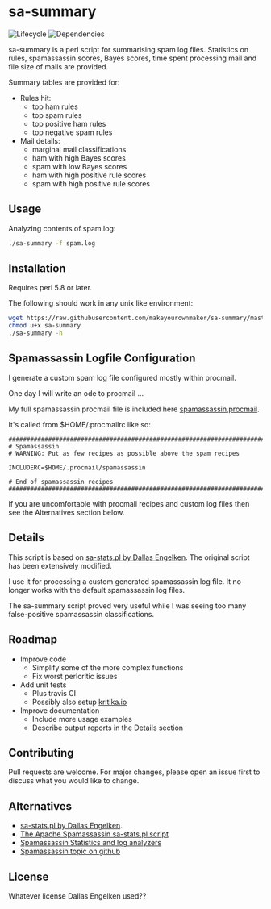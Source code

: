 # sa-summary

![Lifecycle
](https://img.shields.io/badge/lifecycle-experimental-orange.svg?style=flat)
![Dependencies
](https://img.shields.io/badge/dependencies-none-brightgreen.svg?style=flat)

sa-summary is a perl script for summarising spam log files.  Statistics on 
rules, spamassassin scores, Bayes scores, time spent processing mail and 
file size of mails are provided.  

Summary tables are provided for:
 * Rules hit:
   * top ham rules
   * top spam rules
   * top positive ham rules
   * top negative spam rules
 * Mail details:
   * marginal mail classifications
   * ham with high Bayes scores
   * spam with low Bayes scores
   * ham with high positive rule scores
   * spam with high positive rule scores


## Usage

Analyzing contents of spam.log: 
```sh
./sa-summary -f spam.log
```


## Installation

Requires perl 5.8 or later.

The following should work in any unix like environment:
```sh
wget https://raw.githubusercontent.com/makeyourownmaker/sa-summary/master/sa-summary
chmod u+x sa-summary
./sa-summary -h
```


## Spamassassin Logfile Configuration

I generate a custom spam log file configured mostly within procmail.

One day I will write an ode to procmail ...

My full spamassassin procmail file is included here 
[spamassassin.procmail](https://raw.githubusercontent.com/makeyourownmaker/sa-summary/master/spamassassin.procmail).

It's called from $HOME/.procmailrc like so:
```
########################################################################
# Spamassassin
# WARNING: Put as few recipes as possible above the spam recipes

INCLUDERC=$HOME/.procmail/spamassassin

# End of spamassassin recipes
########################################################################
```

If you are uncomfortable with procmail recipes and custom log files then see the
Alternatives section below.


## Details

This script is based on [sa-stats.pl by Dallas Engelken](http://www.impsec.org/~jhardin/antispam/sa-stats.pl).
The original script has been extensively modified.

I use it for processing a custom generated spamassassin log file.  It no 
longer works with the default spamassassin log files.

The sa-summary script proved very useful while I was seeing too many
false-positive spamassassin classifications.


## Roadmap

 * Improve code
   * Simplify some of the more complex functions
   * Fix worst perlcritic issues
 * Add unit tests
   * Plus travis CI
   * Possibly also setup [kritika.io](http://kritika.io)
 * Improve documentation
   * Include more usage examples
   * Describe output reports in the Details section


## Contributing

Pull requests are welcome.  For major changes, please open an issue first to 
discuss what you would like to change.


## Alternatives

 * [sa-stats.pl by Dallas Engelken](http://www.impsec.org/~jhardin/antispam/sa-stats.pl).
 * [The Apache Spamassassin sa-stats.pl script](http://svn.apache.org/repos/asf/spamassassin/branches/3.3/tools/sa-stats.pl)
 * [Spamassassin Statistics and log analyzers](https://cwiki.apache.org/confluence/display/SPAMASSASSIN/StatsAndAnalyzers)
 * [Spamassassin topic on github](https://github.com/topics/spamassassin)


## License

Whatever license Dallas Engelken used??

